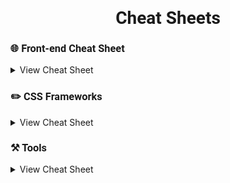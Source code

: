 <h1 style="font-family: Roboto" align="center"> 
Cheat Sheets 
</h1>

<h3 style="font-family: Roboto">
🌐 Front-end Cheat Sheet 
</h3>

<details>
<summary>
View Cheat Sheet
</summary>

<li>
<a href="./html/html5.md">HTML5</a>
</li>

<li>
<a href="./html/emmet.md">Emmet</a>
</li>

<li>
<a href="./html/httpStatusCode.md">HTTP Status Code</a>
</li>

<li>
<a href="./html/mimeType.md">Mime Type</a>
</li>

<li>
<a href="./html/languageCode.md">ISO 639-1 Language Code</a>
</li>

<li>
<a href="./css/css.md">CSS</a>
</li>

<li>
<a href="./javaScript/javaScript.md">JavaScript</a>
</li>

</details>

<h3 style="font-family: Roboto">
✏️ CSS Frameworks
</h3>

<details>
<summary>
View Cheat Sheet
</summary>

<li>
<a href="./css-frameworks/tailwind.md">Tailwind</a>
</li>

<li>
<a href="./css-frameworks/bootstrap.md">Bootstrap 5</a>
</li>

<li>
<a href="./css-frameworks/scss.md">SCSS</a>
</li>

</details>

<h3 style="font-family: Roboto">
⚒️ Tools
</h3>

<details>
<summary>
View Cheat Sheet
</summary>

<li>
<a href="./editors/vscode.md">Vs Code</a>
</li>

<li>
<a href="./editors/webstorm.md">Webstorm</a>
</li>

<li>
<a href="./git/git.md">GIT</a>
</li>

<li>
<a href="./markdown/markdown.md">Markdown</a>
</li>

</details>


